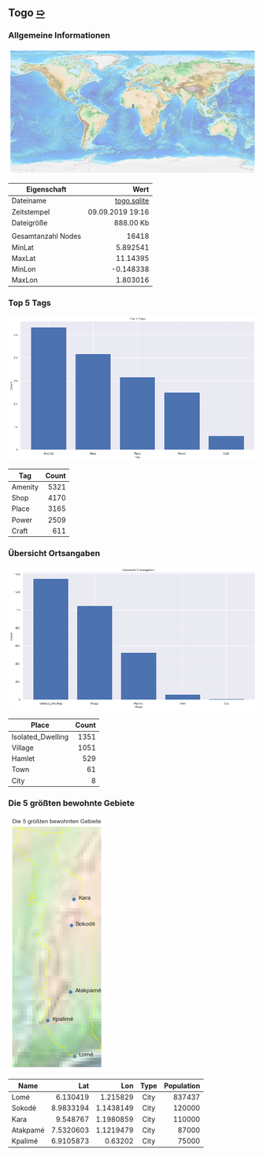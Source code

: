 ## Togo [&#10159;](togo.sqlite)

### Allgemeine Informationen

![Overview](./Images/togo_overview.png)

|Eigenschaft|Wert|
|-|-:|
Dateiname|[togo.sqlite](togo.sqlite)|
Zeitstempel|09.09.2019 19:16|
Dateigr&ouml;&szlig;e|888.00 Kb|
|||
Gesamtanzahl Nodes|16418|
|MinLat|5.892541|
|MaxLat|11.14395|
|MinLon|-0.148338|
|MaxLon|1.803016|

### Top 5 Tags

![Tags](./Images/togo_tags.png)

|Tag|Count|
|-|-:|
|Amenity|5321|
|Shop|4170|
|Place|3165|
|Power|2509|
|Craft|611|

### &Uuml;bersicht Ortsangaben

![Places](./Images/togo_places.png)

|Place|Count|
|-|-:|
|Isolated_Dwelling|1351|
|Village|1051|
|Hamlet|529|
|Town|61|
|City|8|

### Die 5 gr&ouml;&szlig;ten bewohnte Gebiete

![Places](./Images/togo_topplaces.png)

|Name|Lat|Lon|Type|Population|
|----|--:|--:|:--:|---------:|
|Lomé|6.130419|1.215829|City|837437|
|Sokodé|8.9833194|1.1438149|City|120000|
|Kara|9.548767|1.1980859|City|110000|
|Atakpamé|7.5320603|1.1219479|City|87000|
|Kpalimé|6.9105873|0.63202|City|75000|

